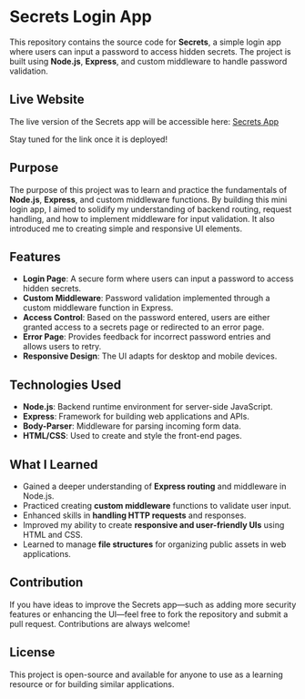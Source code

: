 # Secrets Login App

This repository contains the source code for **Secrets**, a simple login app where users can input a password to access hidden secrets. The project is built using **Node.js**, **Express**, and custom middleware to handle password validation.

## Live Website

The live version of the Secrets app will be accessible here: [Secrets App](#)

Stay tuned for the link once it is deployed!

## Purpose

The purpose of this project was to learn and practice the fundamentals of **Node.js**, **Express**, and custom middleware functions. By building this mini login app, I aimed to solidify my understanding of backend routing, request handling, and how to implement middleware for input validation. It also introduced me to creating simple and responsive UI elements.

## Features

- **Login Page**: A secure form where users can input a password to access hidden secrets.
- **Custom Middleware**: Password validation implemented through a custom middleware function in Express.
- **Access Control**: Based on the password entered, users are either granted access to a secrets page or redirected to an error page.
- **Error Page**: Provides feedback for incorrect password entries and allows users to retry.
- **Responsive Design**: The UI adapts for desktop and mobile devices.

## Technologies Used

- **Node.js**: Backend runtime environment for server-side JavaScript.
- **Express**: Framework for building web applications and APIs.
- **Body-Parser**: Middleware for parsing incoming form data.
- **HTML/CSS**: Used to create and style the front-end pages.

## What I Learned

- Gained a deeper understanding of **Express routing** and middleware in Node.js.
- Practiced creating **custom middleware** functions to validate user input.
- Enhanced skills in **handling HTTP requests** and responses.
- Improved my ability to create **responsive and user-friendly UIs** using HTML and CSS.
- Learned to manage **file structures** for organizing public assets in web applications.

## Contribution

If you have ideas to improve the Secrets app—such as adding more security features or enhancing the UI—feel free to fork the repository and submit a pull request. Contributions are always welcome!

## License

This project is open-source and available for anyone to use as a learning resource or for building similar applications.
